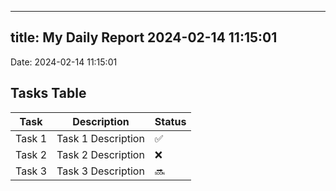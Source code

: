 
---
title: My Daily Report 2024-02-14 11:15:01
---

Date: 2024-02-14 11:15:01

## Tasks Table

| Task | Description | Status |
|------|-------------|--------|
| Task 1 | Task 1 Description | ✅ |
| Task 2 | Task 2 Description | ❌ |
| Task 3 | Task 3 Description | 🔜 |
